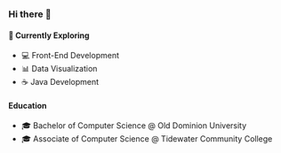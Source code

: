 ### Hi there 👋

#### 🔭 Currently Exploring
  - 💻 Front-End Development
  - 📊 Data Visualization
  - ☕️ Java Development 

#### Education
-  🎓 Bachelor of Computer Science @ Old Dominion University
-  🎓 Associate of Computer Science @ Tidewater Community College
